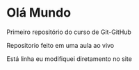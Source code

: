 # Olá Mundo
 Primeiro repositório do curso de Git-GitHub

 Repositorio feito em uma aula ao  vivo
 
 Está linha eu modifiquei diretamento no site
